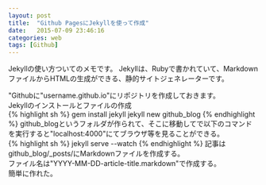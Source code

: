 ```yaml
---
layout: post
title:  "Github PagesにJekyllを使って作成"
date:   2015-07-09 23:46:16
categories: web
tags: [Github]
---
```

Jekyllの使い方ついてのメモです。
Jekyllは、Rubyで書かれていて、MarkdownファイルからHTMLの生成ができる、静的サイトジェネレーターです。  
<!--more-->
"Githubに"username.github.io"にリポジトリを作成しておきます。  
Jekyllのインストールとファイルの作成  
{% highlight sh %}
gem install jekyll
jekyll new github_blog
{% endhighlight %}
github_blogというフォルダが作られて、そこに移動してで以下のコマンドを実行すると"localhost:4000"にてブラウザ等を見ることができる。  
{% highlight sh %}
jekyll serve --watch
{% endhighlight %}
記事はgithub_blog/_posts/にMarkdownファイルを作成する。  
ファイル名は"YYYY-MM-DD-article-title.markdown"で作成する。  
簡単に作れた。

[jekyll]:      http://jekyllrb.com
[jekyll-gh]:   https://github.com/jekyll/jekyll
[jekyll-help]: https://github.com/jekyll/jekyll-help
